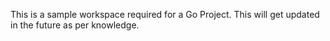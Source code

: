 This is a sample workspace required for a Go Project.
This will get updated in the future as per knowledge.